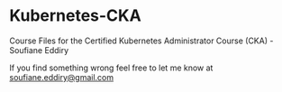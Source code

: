 # Kubernetes-CKA
Course Files for the Certified Kubernetes Administrator Course (CKA) - Soufiane Eddiry

If you find something wrong feel free to let me know at soufiane.eddiry@gmail.com
